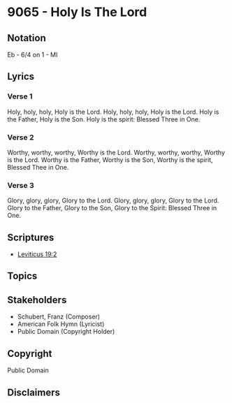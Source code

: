 # 9065 - Holy Is The Lord

## Notation

Eb - 6/4 on 1 - MI

## Lyrics

### Verse 1

Holy, holy, holy, Holy is the Lord. Holy, holy, holy, Holy is the Lord. Holy is the Father, Holy is the Son. Holy is the spirit: Blessed Three in One.

### Verse 2

Worthy, worthy, worthy, Worthy is the Lord. Worthy, worthy, worthy, Worthy is the Lord. Worthy is the Father, Worthy is the Son, Worthy is the spirit, Blessed Thee in One.

### Verse 3

Glory, glory, glory, Glory to the Lord. Glory, glory, glory, Glory to the Lord. Glory to the Father, Glory to the Son, Glory to the Spirit: Blessed Three in One.


## Scriptures

- [Leviticus 19:2](https://www.biblegateway.com/passage/?search=Leviticus%2019%3A2)

## Topics


## Stakeholders

- Schubert, Franz (Composer)
- American Folk Hymn (Lyricist)
- Public Domain (Copyright Holder)

## Copyright

Public Domain


## Disclaimers


